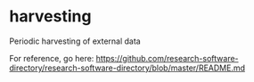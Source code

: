 # harvesting

Periodic harvesting of external data

For reference, go here: https://github.com/research-software-directory/research-software-directory/blob/master/README.md
